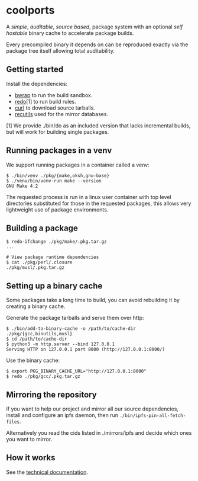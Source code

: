# coolports

A *simple*, *auditable*, *source based*, package system with an optional
*self hostable* binary cache to accelerate package builds.

Every precompiled binary it depends on can be reproduced exactly via the package tree itself allowing total auditability.


## Getting started

Install the dependencies:

- [bwrap](https://github.com/containers/bubblewrap) to run the build sandbox.
- [redo](https://github.com/apenwarr/redo)[1] to run build rules.
- [curl](https://curl.se/) to download source tarballs.
- [recutils](https://www.gnu.org/software/recutils) used for the mirror databases.


[1] We provide ./bin/do as an included version that lacks incremental builds, but will work for building single packages.

## Running packages in a venv

We support running packages in a container called a venv:

```
$ ./bin/venv ./pkg/{make,oksh,gnu-base}
$ ./venv/bin/venv-run make --version
GNU Make 4.2
```

The requested process is run in a linux user container with top level directories substituted for those
in the requested packages, this allows very lightweight use of package environments.

## Building a package

```
$ redo-ifchange ./pkg/make/.pkg.tar.gz
...

# View package runtime dependencies
$ cat ./pkg/perl/.closure
./pkg/musl/.pkg.tar.gz
```

## Setting up a binary cache

Some packages take a long time to build, you can avoid rebuilding it by
creating a binary cache.

Generate the package tarballs and serve them over http:

```
$ ./bin/add-to-binary-cache -o /path/to/cache-dir ./pkg/{gcc,binutils,musl}
$ cd /path/to/cache-dir
$ python3 -m http.server --bind 127.0.0.1
Serving HTTP on 127.0.0.1 port 8000 (http://127.0.0.1:8000/)
```

Use the binary cache:

```
$ export PKG_BINARY_CACHE_URL="http://127.0.0.1:8000"
$ redo ./pkg/gcc/.pkg.tar.gz
```

## Mirroring the repository

If you want to help our project and mirror all our source dependencies, install and configure an ipfs daemon, then run `./bin/ipfs-pin-all-fetch-files`.

Alternatively you read the cids listed in ./mirrors/ipfs and decide which ones you
want to mirror.


## How it works

See the [technical documentation](./doc/TECHNICAL.md).